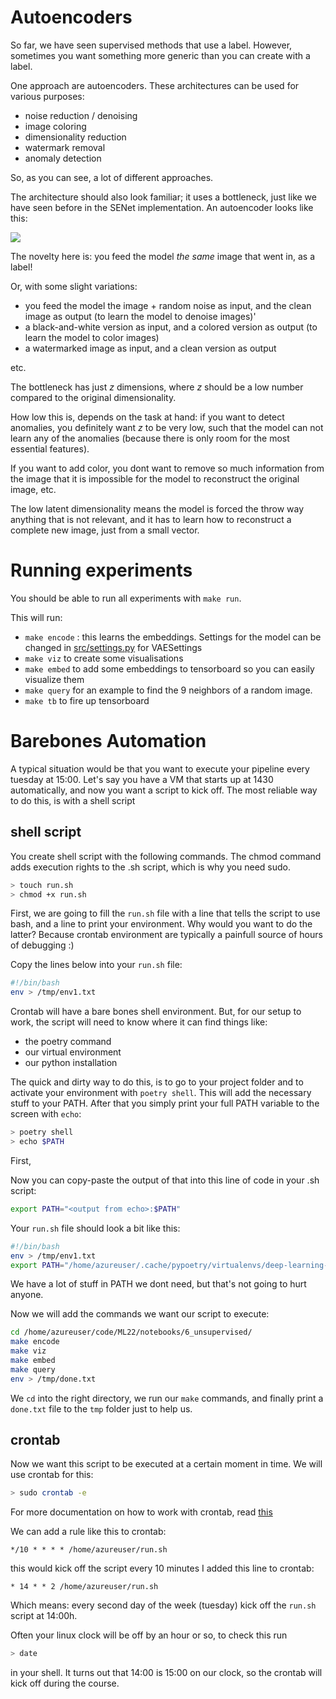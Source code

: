# Autoencoders

So far, we have seen supervised methods that use a label.
However, sometimes you want something more generic than you can create with a label.

One approach are autoencoders. These architectures can be used for various purposes:

- noise reduction / denoising
- image coloring
- dimensionality reduction
- watermark removal
- anomaly detection

So, as you can see, a lot of different approaches.

The architecture should also look familiar; it uses a bottleneck, just like we have seen before in the SENet implementation. An autoencoder looks like this:

<img src="https://uvadlc-notebooks.readthedocs.io/en/latest/_images/autoencoder_visualization.svg">

The novelty here is: you feed the model *the same* image that went in, as a label!

Or, with some slight variations: 
- you feed the model the image + random noise as input, and the clean image as output (to learn the model to denoise images)'
- a black-and-white version as input, and a colored version as output (to learn the model to color images)
- a watermarked image as input, and a clean version as output

etc.

The bottleneck has just $z$ dimensions, where $z$ should be a low number compared to the original dimensionality.

How low this is, depends on the task at hand: if you want to detect anomalies, you definitely want $z$ to be very low, such that the model can not learn any of the anomalies (because there is only room for the most essential features).

If you want to add color, you dont want to remove so much information from the image that it is impossible for the model to reconstruct the original image, etc.

The low latent dimensionality means the model is forced the throw way anything that is not relevant, and it has to learn how to reconstruct a complete new image, just from a small vector.

# Running experiments
You should be able to run all experiments with `make run`.

This will run:
- `make encode` : this learns the embeddings. Settings for the model can be changed in [src/settings.py](../../src/settings.py) for VAESettings
- `make viz` to create some visualisations
- `make embed` to add some embeddings to tensorboard so you can easily visualize them
- `make query` for an example to find the 9 neighbors of a random image.
- `make tb` to fire up tensorboard


# Barebones Automation

A typical situation would be that you want to execute your pipeline every tuesday at 15:00.
Let's say you have a VM that starts up at 1430 automatically, and now you want a script to kick off.
The most reliable way to do this, is with a shell script

## shell script
You create shell script with the following commands. The chmod command adds execution rights to the .sh script, which is why you need sudo.

```bash
> touch run.sh
> chmod +x run.sh
```

First, we are going to fill the `run.sh` file with a line that tells the script to use bash, and a line to print your environment. Why would you want to do the latter? Because crontab environment are typically a painfull source of hours of debugging :)

Copy the lines below into your `run.sh` file:
```bash
#!/bin/bash
env > /tmp/env1.txt
```

Crontab will have a bare bones shell environment. But, for our setup to work, the script will need to know where it can find things like:
- the poetry command
- our virtual environment
- our python installation

The quick and dirty way to do this, is to go to your project folder and to activate your environment with `poetry shell`. This will add the necessary stuff to your PATH. After that you simply print your full PATH variable to the screen with `echo`:

```bash
> poetry shell
> echo $PATH
```
First, 

Now you can copy-paste the output of that into this line of code in your .sh script:

```bash
export PATH="<output from echo>:$PATH"
```

Your `run.sh` file should look a bit like this:
```bash
#!/bin/bash
env > /tmp/env1.txt
export PATH="/home/azureuser/.cache/pypoetry/virtualenvs/deep-learning-ho7aY0_Y-py3.9/bin:/home/azureuser/.julia/juliaup/bin:/home/azureuser/.local/bin:/home/azureuser/.julia/juliaup/bin:/home/azureuser/.local/bin:/home/azureuser/.pyenv/shims:/home/azureuser/.pyenv/bin:/home/azureuser/.cargo/bin:/usr/local/sbin:/usr/local/bin:/usr/sbin:/usr/bin:/sbin:/bin:/usr/games:/usr/local/games:/snap/bin:$PATH"
```

We have a lot of stuff in PATH we dont need, but that's not going to hurt anyone. 

Now we will add the commands we want our script to execute:

```bash
cd /home/azureuser/code/ML22/notebooks/6_unsupervised/
make encode
make viz
make embed
make query
env > /tmp/done.txt
```

We `cd` into the right directory, we run our `make` commands, and finally print a `done.txt` file to the `tmp` folder just to help us.

## crontab
Now we want this script to be executed at a certain moment in time. We will use crontab for this:

```bash
> sudo crontab -e
```
For more documentation on how to work with crontab, read [this](https://www.adminschoice.com/crontab-quick-reference)

We can add a rule like this to crontab:

```
*/10 * * * * /home/azureuser/run.sh
```

this would kick off the script every 10 minutes
I added this line to crontab:

```
* 14 * * 2 /home/azureuser/run.sh
```
Which means: every second day of the week (tuesday) kick off the `run.sh` script at 14:00h.

Often your linux clock will be off by an hour or so, to check this run
```bash
> date
```
in your shell. It turns out that 14:00 is 15:00 on our clock, so the crontab will kick off during the course.







